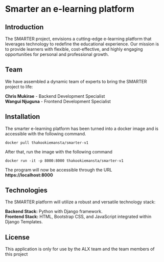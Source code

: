 # Smarter an e-learning platform

## Introduction
The SMARTER project, envisions a cutting-edge e-learning platform that leverages technology to redefine the
educational experience. Our mission is to provide learners with flexible, cost-effective, and highly engaging
opportunities for personal and professional growth.

## Team
We have assembled a dynamic team of experts to bring the SMARTER project to life:

<b>Chris Mukirae</b> - Backend Development Specialist  
<b>Wangui Njuguna</b> - Frontend Development Specialist
## Installation

The smarter e-learning platform has been turned into a docker image and is accessible with the following command.

```commandline
docker pull thakookiemansta/smarter-v1
```

After that, run the image with the following command

```commandline
docker run -it -p 8000:8000 thakookiemansta/smarter-v1
```

The program will now be accessible through the URL  
<b>https://localhost:8000</b>

## Technologies
The SMARTER platform will utilize a robust and versatile technology stack:  

<b>Backend Stack:</b> Python with Django framework.  
<b>Frontend Stack:</b> HTML, Bootstrap CSS, and JavaScript integrated within Django Templates.

## License
This application is only for use by the ALX team and the team members of this project
